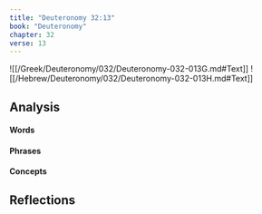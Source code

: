```yaml
---
title: "Deuteronomy 32:13"
book: "Deuteronomy"
chapter: 32
verse: 13
---
```

![[/Greek/Deuteronomy/032/Deuteronomy-032-013G.md#Text]]
![[/Hebrew/Deuteronomy/032/Deuteronomy-032-013H.md#Text]]

## Analysis

#### Words

#### Phrases

#### Concepts

## Reflections
